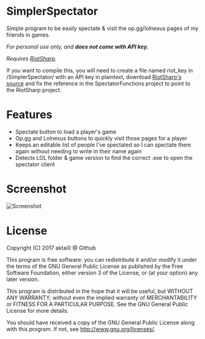 # SimplerSpectator

Simple program to be easily spectate & visit the op.gg/lolnexus pages of my friends in games.

_For personal use only, and __does not come with API key.___

_Requires [RiotSharp](https://github.com/BenFradet/RiotSharp)._

If you want to compile this, you will need to create a file named riot_key in /SimplerSpectator/ with an API key in plaintext, download [RiotSharp's source](https://github.com/BenFradet/RiotSharp) and fix the reference in the SpectatorFunctions project to point to the RiotSharp project.

# Features
- Spectate button to load a player's game
- Op.gg and Lolnexus buttons to quickly visit those pages for a player
- Keeps an editable list of people I've spectated so I can spectate them again without needing to write in their name again
- Detects LOL folder & game version to find the correct .exe to open the spectator client

# Screenshot
 ![Screenshot](http://i.imgur.com/C51UsO1.png)

# License
Copyright (C) 2017 aktai0 @ Github

This program is free software: you can redistribute it and/or modify it under the terms of the GNU General Public License as published by the Free Software Foundation, either version 3 of the License, or (at your option) any later version.

This program is distributed in the hope that it will be useful, but WITHOUT ANY WARRANTY; without even the implied warranty of MERCHANTABILITY or FITNESS FOR A PARTICULAR PURPOSE. See the GNU General Public License for more details.

You should have received a copy of the GNU General Public License along with this program. If not, see <http://www.gnu.org/licenses/>.

